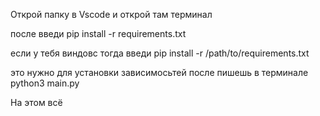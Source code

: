 Открой папку в Vscode и открой там терминал 

после введи 
    pip install -r requirements.txt

если у тебя виндовс тогда введи
    pip install -r /path/to/requirements.txt

это нужно для установки зависимосьтей
после пишешь в терминале 
    python3 main.py

На этом всё 